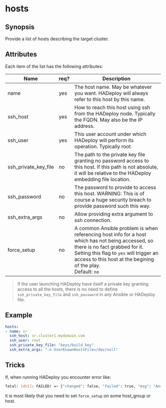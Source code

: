 # hosts

## Synopsis

Provide a list of hosts describing the target cluster.

## Attributes

Each item of the list has the following attributes:

Name|req?|Description
---|---|---
name|yes|The host name. May be whatever you want. HADeploy will always refer to this host by this name.
ssh_host|yes|How to reach this host using ssh from the HADeploy node. Typically the FQDN. May also be the IP address.
ssh_user|yes|This user account under which HADeploy will perform its operation. Typically root.
ssh_private_key_file|no|The path to the private key file granting no password access to this host. If this path is not absolute, it will be relative to the HADeploy embedding file location.
ssh_password|no|The password to provide to access this host. WARNING: This is of course a huge security breach to provide password such this way.
ssh\_extra_args|no|Allow providing extra argument to ssh connection.
force_setup|no|A common Ansible problem is when referencing host info for a host which has not being accessed, so there is no fact grabbed for it.<br>Setting this flag to `yes` will trigger an access to this host at the begining of the play.<br>Default: `no`


> If the user launching HADeploy have itself a private key granting access to all the hosts, there is no need to define `ssh_private_key_file` and `ssh_password` in any Ansible or HADeploy file.

## Example

```yaml
hosts:
- name: sr
  ssh_host: sr.cluster1.mydomain.com
  ssh_user: root
  ssh_private_key_file: "keys/build_key" 
  ssh_extra_args: "-o UserKnownHostsFile=/dev/null"
```

## Tricks

If, when running HADeploy you encounter error like:

```bash
fatal: [dn1]: FAILED! => {"changed": false, "failed": true, "msg": "AnsibleUndefinedVariable: 'dict object' has no attribute 'ansible_fqdn'"}
```

it is most likely that you need to set `force_setup` on some host_group or host.  
